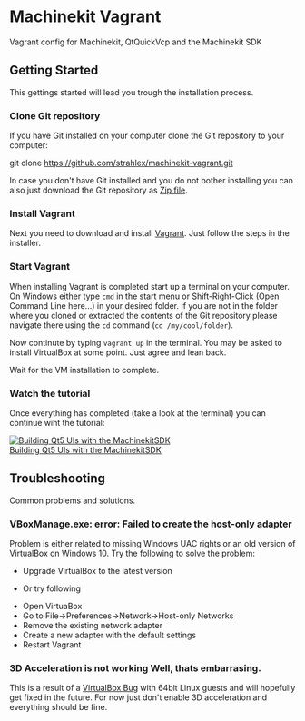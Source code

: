 # Machinekit Vagrant
Vagrant config for Machinekit, QtQuickVcp and the Machinekit SDK

## Getting Started
This gettings started will lead you trough the installation process.

### Clone Git repository
If you have Git installed on your computer clone the Git repository to
your computer:

   git clone https://github.com/strahlex/machinekit-vagrant.git

In case you don't have Git installed and you do not bother installing
you can also just download the Git repository as
[Zip file](https://github.com/strahlex/machinekit-vagrant/archive/master.zip).

### Install Vagrant
Next you need to download and install
[Vagrant](https://www.vagrantup.com/downloads.html). Just follow the
steps in the installer.

### Start Vagrant
When installing Vagrant is completed start up a terminal on your
computer. On Windows either type `cmd` in the start menu or
Shift-Right-Click (Open Command Line here...) in your desired
folder. If you are not in the folder where you cloned or extracted the
contents of the Git repository please navigate there using the `cd`
command (`cd /my/cool/folder`).

Now continute by typing `vagrant up` in the terminal. You may be asked
to install VirtualBox at some point. Just agree and lean back.

Wait for the VM installation to complete.

### Watch the tutorial
Once everything has completed (take a look at the terminal) you can
continue wiht the tutorial:

[![Building Qt5 UIs with the MachinekitSDK](http://img.youtube.com/vi/IdB5769JtqI/0.jpg)</br>Building Qt5 UIs with the MachinekitSDK](https://www.youtube.com/watch?v=IdB5769JtqI&feature=youtu.be)

## Troubleshooting
Common problems and solutions.

### VBoxManage.exe: error: Failed to create the host-only adapter
Problem is either related to missing Windows UAC rights or an old
version of VirtualBox on Windows 10. Try the following to solve the
problem:

- Upgrade VirtualBox to the latest version

- Or try following
 * Open VirtuaBox
 * Go to File->Preferences->Network->Host-only Networks
 * Remove the existing network adapter
 * Create a new adapter with the default settings
 * Restart Vagrant

### 3D Acceleration is not working Well, thats embarrasing.
This is a result of a
[VirtualBox Bug](https://www.virtualbox.org/ticket/12746) with 64bit
Linux guests and will hopefully get fixed in the future. For now just
don't enable 3D acceleration and everything should be fine.
